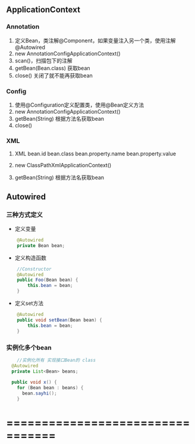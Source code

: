 ## ApplicationContext

### Annotation
1. 定义Bean，类注解@Component，如果变量注入另一个类，使用注解@Autowired
2. new AnnotationConfigApplicationContext()
3. scan()，扫描包下的注解
4. getBean(Bean.class) 获取bean
5. close() 关闭了就不能再获取bean

### Config
1. 使用@Configuration定义配置类，使用@Bean定义方法
2. new AnnotationConfigApplicationContext()
3. getBean(String) 根据方法名获取bean
4. close()

### XML
1. XML
bean.id 
bean.class 
bean.property.name
bean.property.value

2. new ClassPathXmlApplicationContext()
3. getBean(String) 根据方法名获取bean


##  Autowired

### 三种方式定义
- 定义变量
```java
	@Autowired
	private Bean bean;
```

- 定义构造函数
```java
	//Constructor
	@Autowired
	public Foo(Bean bean) {
		this.bean = bean;
	}
```

- 定义set方法
```java
	@Autowired
	public void setBean(Bean bean) {
		this.bean = bean;
	}
```

### 实例化多个bean

```java
	//实例化所有 实现接口Bean的 class
  @Autowired 
  private List<Bean> beans; 
 
  public void x() { 
    for (Bean bean : beans) { 
      bean.sayhi(); 
    } 
```





# =================================














